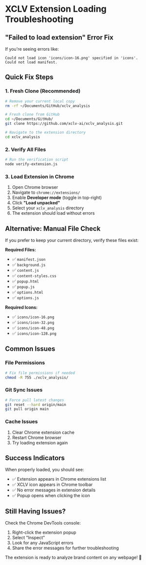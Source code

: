 # XCLV Extension Loading Troubleshooting

## "Failed to load extension" Error Fix

If you're seeing errors like:
```
Could not load icon 'icons/icon-16.png' specified in 'icons'.
Could not load manifest.
```

## Quick Fix Steps

### 1. Fresh Clone (Recommended)
```bash
# Remove your current local copy
rm -rf ~/Documents/GitHub/xclv_analysis

# Fresh clone from GitHub
cd ~/Documents/GitHub/
git clone https://github.com/xclv-ai/xclv_analysis.git

# Navigate to the extension directory
cd xclv_analysis
```

### 2. Verify All Files
```bash
# Run the verification script
node verify-extension.js
```

### 3. Load Extension in Chrome
1. Open Chrome browser
2. Navigate to `chrome://extensions/`
3. Enable **Developer mode** (toggle in top-right)
4. Click **"Load unpacked"**
5. Select your `xclv_analysis` directory
6. The extension should load without errors

## Alternative: Manual File Check

If you prefer to keep your current directory, verify these files exist:

**Required Files:**
- ✅ `manifest.json`
- ✅ `background.js` 
- ✅ `content.js`
- ✅ `content-styles.css`
- ✅ `popup.html`
- ✅ `popup.js`
- ✅ `options.html`
- ✅ `options.js`

**Required Icons:**
- ✅ `icons/icon-16.png`
- ✅ `icons/icon-32.png` 
- ✅ `icons/icon-48.png`
- ✅ `icons/icon-128.png`

## Common Issues

### File Permissions
```bash
# Fix file permissions if needed
chmod -R 755 ./xclv_analysis/
```

### Git Sync Issues
```bash
# Force pull latest changes
git reset --hard origin/main
git pull origin main
```

### Cache Issues
1. Clear Chrome extension cache
2. Restart Chrome browser
3. Try loading extension again

## Success Indicators

When properly loaded, you should see:
- ✅ Extension appears in Chrome extensions list
- ✅ XCLV icon appears in Chrome toolbar
- ✅ No error messages in extension details
- ✅ Popup opens when clicking the icon

## Still Having Issues?

Check the Chrome DevTools console:
1. Right-click the extension popup
2. Select "Inspect"
3. Look for any JavaScript errors
4. Share the error messages for further troubleshooting

The extension is ready to analyze brand content on any webpage! 🚀
